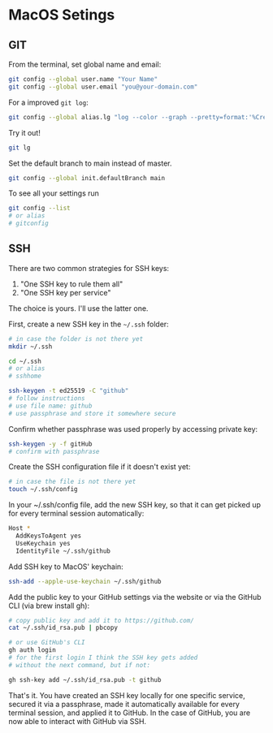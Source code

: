 # MacOS Setings

## GIT

From the terminal, set global name and email:
```bash
git config --global user.name "Your Name"
git config --global user.email "you@your-domain.com"
```

For a improved `git log`:
```bash
git config --global alias.lg "log --color --graph --pretty=format:'%Cred%h%Creset -%C(yellow)%d%Creset %s %Cgreen(%cr) %C(bold blue)<%an>%Creset' --abbrev-commit"
```

Try it out!
```bash
git lg
```

Set the default branch to main instead of master.
```bash
git config --global init.defaultBranch main
```

To see all your settings run
```bash
git config --list
# or alias
# gitconfig
```

## SSH

There are two common strategies for SSH keys:
1. "One SSH key to rule them all"
2. "One SSH key per service"

The choice is yours. I'll use the latter one.

First,  create a new SSH key in the `~/.ssh` folder:
```bash
# in case the folder is not there yet
mkdir ~/.ssh

cd ~/.ssh
# or alias
# sshhome

ssh-keygen -t ed25519 -C "github"
# follow instructions
# use file name: github
# use passphrase and store it somewhere secure
```

Confirm whether passphrase was used properly by accessing private key:

```bash
ssh-keygen -y -f gitHub
# confirm with passphrase
```

Create the SSH configuration file if it doesn't exist yet:
```bash
# in case the file is not there yet
touch ~/.ssh/config
```

In your ~/.ssh/config file, add the new SSH key, so that it can get picked up for every terminal session automatically:

```bash
Host *
  AddKeysToAgent yes
  UseKeychain yes
  IdentityFile ~/.ssh/github
```

Add SSH key to MacOS' keychain:

```bash
ssh-add --apple-use-keychain ~/.ssh/github
```

Add the public key to your GitHub settings via the website or via the GitHub CLI (via brew install gh):

```bash
# copy public key and add it to https://github.com/
cat ~/.ssh/id_rsa.pub | pbcopy

# or use GitHub's CLI
gh auth login
# for the first login I think the SSH key gets added
# without the next command, but if not:

gh ssh-key add ~/.ssh/id_rsa.pub -t github
```

That's it. You have created an SSH key locally for one specific service, secured it via a passphrase, made it automatically available for every terminal session, and applied it to GitHub. In the case of GitHub, you are now able to interact with GitHub via SSH.